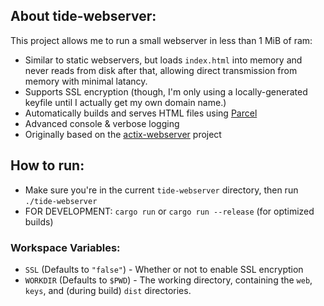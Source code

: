 ## About tide-webserver:
This project allows me to run a small webserver in less than 1 MiB of ram:
- Similar to static webservers, but loads `index.html` into memory and never reads from disk after that, allowing direct transmission from memory with minimal latancy.
- Supports SSL encryption (though, I'm only using a locally-generated keyfile until I actually get my own domain name.)
- Automatically builds and serves HTML files using [Parcel](https://parceljs.org/)
- Advanced console & verbose logging
- Originally based on the [actix-webserver](https://github.com/carterisonline/actix-webserver) project

## How to run:

- Make sure you're in the current `tide-webserver` directory, then run `./tide-webserver`
- FOR DEVELOPMENT: `cargo run` or `cargo run --release` (for optimized builds)

### Workspace Variables:
- `SSL` (Defaults to `"false"`) - Whether or not to enable SSL encryption
- `WORKDIR` (Defaults to `$PWD`) - The working directory, containing the `web`, `keys`, and (during build) `dist` directories.